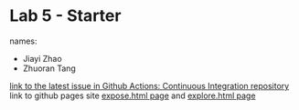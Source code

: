 # Lab 5 - Starter

names:
- Jiayi Zhao
- Zhuoran Tang

[link to the latest issue in Github Actions: Continuous Integration repository](https://github.com/vikizzz/github-actions-for-ci/issues/4)<br>
link to github pages site [expose.html page](https://z1tang.github.io/Lab5_Starter/expose.html) and [explore.html page](https://z1tang.github.io/Lab5_Starter/explore.html)
